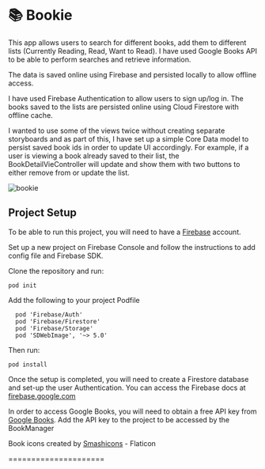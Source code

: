 # 📚 Bookie

This app allows users to search for different books, add them to different lists (Currently Reading, Read, Want to Read). I have used Google Books API to be able to perform searches and retrieve information.

The data is saved online using Firebase and persisted locally to allow offline access.

I have used Firebase Authentication to allow users to sign up/log in. The books saved to the lists are persisted online using Cloud Firestore with offline cache.


I wanted to use some of the views twice without creating separate storyboards and as part of this, I have set up a simple Core Data model to persist saved book ids in order to update UI accordingly. For example, if a user is viewing a book already saved to their list, the BookDetailVieController will update and show them with two buttons to either remove from or update the list.
  
![bookie](https://user-images.githubusercontent.com/11230240/200288378-b90b5955-f889-40c3-91d5-b7d88abfbbd2.gif)


## Project Setup

To be able to run this project, you will need to have a [Firebase](https://firebase.google.com) account.

Set up a new project on Firebase Console and follow the instructions to add config file and Firebase SDK.

Clone the repository and run:

``` pod init ```

Add the following to your project Podfile

``` 
  pod 'Firebase/Auth'
  pod 'Firebase/Firestore'
  pod 'Firebase/Storage'
  pod 'SDWebImage', '~> 5.0'
```

Then run:

``` pod install ```

Once the setup is completed, you will need to create a Firestore database and set-up the user Authentication. You can access the Firebase docs at [firebase.google.com](https://firebase.google.com/docs/build)

In order to access Google Books, you will need to obtain a free API key from [Google Books](https://developers.google.com/books). Add the API key to the project to be accessed by the BookManager



Book icons created by [Smashicons](https://www.flaticon.com/free-icons/book) - Flaticon

=====================


